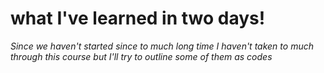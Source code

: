 # **what I've learned in two days!**
*Since we haven't started since to much long time I haven't taken to much through this course but I'll try to outline some of them as codes*